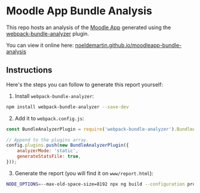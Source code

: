 # Moodle App Bundle Analysis

This repo hosts an analysis of the [Moodle App](https://github.com/moodlehq/moodleapp) generated using the [webpack-bundle-analyzer](https://www.npmjs.com/package/webpack-bundle-analyzer) plugin.

You can view it online here: [noeldemartin.github.io/moodleapp-bundle-analysis](https://noeldemartin.github.io/moodleapp-bundle-analysis)

## Instructions

Here's the steps you can follow to generate this report yourself:

1. Install `webpack-bundle-analyzer`:

```sh
npm install webpack-bundle-analyzer --save-dev
```

2. Add it to `webpack.config.js`:

```js
const BundleAnalyzerPlugin = require('webpack-bundle-analyzer').BundleAnalyzerPlugin;

// Append to the plugins array.
config.plugins.push(new BundleAnalyzerPlugin({
    analyzerMode: 'static',
    generateStatsFile: true,
}));
```

3. Generate the report (you will find it on `www/report.html`):

```sh
NODE_OPTIONS=--max-old-space-size=8192 npx ng build --configuration production --stats-json
```
